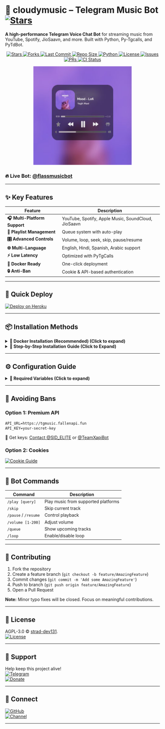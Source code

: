 # 🎵 cloudymusic – Telegram Music Bot [![Stars](https://img.shields.io/github/stars/strad-dev131/cloudymusic?style=social)](https://github.com/strad-dev131/cloudymusic/stargazers)

**A high-performance Telegram Voice Chat Bot** for streaming music from YouTube, Spotify, JioSaavn, and more. Built with Python, Py-Tgcalls, and PyTdBot.

<p align="center">
  <!-- GitHub Stars -->
  <a href="https://github.com/strad-dev131/cloudymusic/stargazers">
    <img src="https://img.shields.io/github/stars/strad-dev131/cloudymusic?style=for-the-badge&color=black&logo=github" alt="Stars"/>
  </a>
  
  <!-- GitHub Forks -->
  <a href="https://github.com/strad-dev131/cloudymusic/network/members">
    <img src="https://img.shields.io/github/forks/strad-dev131/cloudymusic?style=for-the-badge&color=black&logo=github" alt="Forks"/>
  </a>

  <!-- Last Commit -->
  <a href="https://github.com/strad-dev131/cloudymusic/commits/strad-dev131">
    <img src="https://img.shields.io/github/last-commit/strad-dev131/cloudymusic?style=for-the-badge&color=blue" alt="Last Commit"/>
  </a>

  <!-- Repo Size -->
  <a href="https://github.com/strad-dev131/cloudymusic">
    <img src="https://img.shields.io/github/repo-size/strad-dev131/cloudymusic?style=for-the-badge&color=success" alt="Repo Size"/>
  </a>

  <!-- Language -->
  <a href="https://www.python.org/">
    <img src="https://img.shields.io/badge/Written%20in-Python-orange?style=for-the-badge&logo=python" alt="Python"/>
  </a>

  <!-- License -->
  <a href="https://github.com/strad-dev131/cloudymusic/blob/main/LICENSE">
    <img src="https://img.shields.io/github/license/strad-dev131/cloudymusic?style=for-the-badge&color=blue" alt="License"/>
  </a>

  <!-- Open Issues -->
  <a href="https://github.com/strad-dev131/cloudymusic/issues">
    <img src="https://img.shields.io/github/issues/strad-dev131/cloudymusic?style=for-the-badge&color=red" alt="Issues"/>
  </a>

  <!-- Pull Requests -->
  <a href="https://github.com/strad-dev131/cloudymusic/pulls">
    <img src="https://img.shields.io/github/issues-pr/strad-dev131/cloudymusic?style=for-the-badge&color=purple" alt="PRs"/>
  </a>

  <!-- GitHub Workflow CI -->
  <a href="https://github.com/strad-dev131/cloudymusic/actions">
    <img src="https://img.shields.io/github/actions/workflow/status/strad-dev131/cloudymusic/code-fixer.yml?style=for-the-badge&label=CI&logo=github" alt="CI Status"/>
  </a>
</p>

<p align="center">
   <img src="https://raw.githubusercontent.com/strad-dev131/cloudymusic/main/.github/images/thumb.png" alt="thumbnail" width="320" height="320">
</p>

### 🔥 Live Bot: [@flassmusicbot](https://t.me/flassmusicbot)

---

## ✨ Key Features

| Feature                       | Description                                         |
|-------------------------------|-----------------------------------------------------|
| **🎧 Multi-Platform Support** | YouTube, Spotify, Apple Music, SoundCloud, JioSaavn |
| **📜 Playlist Management**    | Queue system with auto-play                         |
| **🎛️ Advanced Controls**     | Volume, loop, seek, skip, pause/resume              |
| **🌐 Multi-Language**         | English, Hindi, Spanish, Arabic support             |
| **⚡ Low Latency**             | Optimized with PyTgCalls                            |
| **🐳 Docker Ready**           | One-click deployment                                |
| **🔒 Anti-Ban**               | Cookie & API-based authentication                   |

---

## 🚀 Quick Deploy

[![Deploy on Heroku](https://img.shields.io/badge/Deploy%20on%20Heroku-430098?style=for-the-badge&logo=heroku)](https://heroku.com/deploy?template=https://github.com/strad-dev131/cloudymusic)

---

## 📦 Installation Methods


<details>

<summary><strong>📌 Docker Installation (Recommended) (Click to expand)</strong></summary>

### 🐳 Prerequisites
1. Install Docker:
   - [Linux](https://docs.docker.com/engine/install/)
   - [Windows/Mac](https://docs.docker.com/desktop/install/)

### 🚀 Quick Setup
1. Clone the repository:
   ```sh
   git clone https://github.com/strad-dev131/cloudymusic.git && cd cloudymusic
   ```

### 🔧 Configuration
1. Prepare environment file:
   ```sh
   cp sample.env .env
   ```

2. Edit configuration (choose one method):
   - **Beginner-friendly (nano)**:
     ```sh
     nano .env
     ```
     - Edit values
     - Save: `Ctrl+O` → Enter → `Ctrl+X`

   - **Advanced (vim)**:
     ```sh
     vi .env
     ```
     - Press `i` to edit
     - Save: `Esc` → `:wq` → Enter

### 🏗️ Build & Run
1. Build Docker image:
   ```sh
   docker build -t cloudymusic .
   ```

2. Run container (auto-restarts on crash/reboot):
   ```sh
   docker run -d --name cloudymusic --env-file .env --restart unless-stopped cloudymusic
   ```

### 🔍 Monitoring
1. Check logs:
   ```sh
   docker logs -f cloudymusic
   ```
   (Exit with `Ctrl+C`)

### ⚙️ Management Commands
- **Stop container**:
  ```sh
  docker stop cloudymusic
  ```

- **Start container**:
  ```sh
  docker start cloudymusic
  ```

- **Update the bot**:
  ```sh
  docker stop cloudymusic
  docker rm cloudymusic
  git pull origin main
  docker build -t cloudymusic .
  docker run -d --name cloudymusic --env-file .env --restart unless-stopped cloudymusic
  ```

</details>


<details>
<summary><strong>📌 Step-by-Step Installation Guide (Click to Expand)</strong></summary>

### 🛠️ System Preparation
1. **Update your system** (Recommended):
   ```sh
   sudo apt-get update && sudo apt-get upgrade -y
   ```

2. **Install essential tools**:
   ```sh
   sudo apt-get install git python3-pip ffmpeg tmux -y
   ```

### ⚡ Quick Setup
1. **Install UV package manager**:
   ```sh
   pip3 install uv
   ```

2. **Clone the repository**:
   ```sh
   git clone https://github.com/strad-dev131/cloudymusic.git && cd cloudymusic
   ```

### 🐍 Python Environment
1. **Create virtual environment**:
   ```sh
   uv venv
   ```

2. **Activate environment**:
   - Linux/Mac: `source .venv/bin/activate`
   - Windows (PowerShell): `.\.venv\Scripts\activate`

3. **Install dependencies**:
   ```sh
   uv pip install -e .
   ```

### 🔐 Configuration
1. **Setup environment file**:
   ```sh
   cp sample.env .env
   ```

2. **Edit configuration** (Choose one method):
   - **For beginners** (nano editor):
     ```sh
     nano .env
     ```
     - Edit values
     - Save: `Ctrl+O` → Enter → `Ctrl+X`

   - **For advanced users** (vim):
     ```sh
     vi .env
     ```
     - Press `i` to edit
     - Save: `Esc` → `:wq` → Enter

### 🤖 Running the Bot
1. **Start in tmux session** (keeps running after logout):
   ```sh
   tmux new -s musicbot
   cloudymusic
   ```

   **Tmux Cheatsheet**:
   - Detach: `Ctrl+B` then `D`
   - Reattach: `tmux attach -t musicbot`
   - Kill session: `tmux kill-session -t musicbot`

### 🔄 After Updates
To restart the bot:
```sh
tmux attach -t musicbot
# Kill with Ctrl+C
cloudymusic
```

</details>

---

## ⚙️ Configuration Guide

<details>
<summary><b>🔑 Required Variables (Click to expand)</b></summary>

| Variable     | Description                         | How to Get                                                               |
|--------------|-------------------------------------|--------------------------------------------------------------------------|
| `API_ID`     | Telegram App ID                     | [my.telegram.org](https://my.telegram.org/apps)                          |
| `API_HASH`   | Telegram App Hash                   | [my.telegram.org](https://my.telegram.org/apps)                          |
| `TOKEN`      | Bot Token                           | [@BotFather](https://t.me/BotFather)                                     |
| `STRING1-10` | Pyrogram Sessions (Only 1 Required) | [@StringFatherBot](https://t.me/StringFatherBot)                         |
| `MONGO_URI`  | MongoDB Connection                  | [MongoDB Atlas](https://cloud.mongodb.com)                               |
| `OWNER_ID`   | User ID of the bot owner            | [@TeamXmusicbot](https://t.me/TeamXmusicbot) and type `/id`                  |
| `LOGGER_ID`  | Group ID of the bot logger          | Add [@TeamXmusicbot](https://t.me/TeamXmusicbot) to the group and type `/id` |

#### Optional Variables
| Variable           | Description                                                       | How to Get                                                                                                                                                              |
|--------------------|-------------------------------------------------------------------|-------------------------------------------------------------------------------------------------------------------------------------------------------------------------|
| `API_URL`          | API URL                                                           | Start [@TeamXapiBot](https://t.me/TeamXapiBot)                                                                                                                        |
| `API_KEY`          | API Key                                                           | Start [@TeamXapiBot](https://t.me/TeamXapiBot) and type `/apikey`                                                                                                     |
| `MIN_MEMBER_COUNT` | Minimum number of members required to use the bot                 | Default: 50                                                                                                                                                             |
| `PROXY`            | Proxy URL for the bot if you want to use it for yt-dlp (Optional) | Any online service                                                                                                                                                      |
| `COOKIES_URL`      | Cookies URL for the bot                                           | [![Cookie Guide](https://img.shields.io/badge/Guide-Read%20Here-blue?style=flat-square)](https://github.com/strad-dev131/cloudymusic/blob/main/cloudymusic/cookies/README.md) |
| `DEFAULT_SERVICE`  | Default search platform (Options: youtube, spotify, jiosaavn)     | Default: youtube                                                                                                                                                        |
| `SUPPORT_GROUP`    | Telegram Group Link                                               | Default: https://t.me/TeamsXchat                                                                                                                                     |
| `SUPPORT_CHANNEL`  | Telegram Channel Link                                             | Default: https://t.me/TeamXUpdate                                                                                                                                    |
| `AUTO_LEAVE`       | Leave all chats for all userbot clients                           | Default: True                                                                                                                                                           |
| `START_IMG`        | Start Image URL                                                   | Default: [IMG](https://i.pinimg.com/1200x/e8/89/d3/e889d394e0afddfb0eb1df0ab663df95.jpg)                                                                                |                                                      |
| `DEVS`             | User ID of the bot owner                                          | [@TeamXmusicbot](https://t.me/TeamXmusicbot) and type `/id`: e.g. `7784241637, 5956803759`                                                                                  |

</details>

---

## 🍪 Avoiding Bans

### Option 1: Premium API
```env
API_URL=https://tgmusic.fallenapi.fun
API_KEY=your-secret-key
```
📌 Get keys: [Contact @SID_ELITE](https://t.me/SID_ELITE) or [@TeamXapiBot](https://t.me/TeamXapiBot)

### Option 2: Cookies
[![Cookie Guide](https://img.shields.io/badge/Guide-Read%20Here-blue?style=flat-square)](https://github.com/strad-dev131/cloudymusic/blob/main/cloudymusic/cookies/README.md)

---

## 🤖 Bot Commands

| Command              | Description                         |
|----------------------|-------------------------------------|
| `/play [query]`      | Play music from supported platforms |
| `/skip`              | Skip current track                  |
| `/pause` / `/resume` | Control playback                    |
| `/volume [1-200]`    | Adjust volume                       |
| `/queue`             | Show upcoming tracks                |
| `/loop`              | Enable/disable loop                 |

---

## 🤝 Contributing

1. Fork the repository
2. Create a feature branch (`git checkout -b feature/AmazingFeature`)
3. Commit changes (`git commit -m 'Add some AmazingFeature'`)
4. Push to branch (`git push origin feature/AmazingFeature`)
5. Open a Pull Request

**Note:** Minor typo fixes will be closed. Focus on meaningful contributions.

---

## 📜 License

AGPL-3.0 © [strad-dev131](https://github.com/strad-dev131).  
[![License](https://img.shields.io/github/license/strad-dev131/cloudymusic?color=blue)](LICENSE)

---

## 💖 Support

Help keep this project alive!  
[![Telegram](https://img.shields.io/badge/Chat-Support%20Group-blue?logo=telegram)](https://t.me/TeamsXchat)  
[![Donate](https://img.shields.io/badge/Donate-Crypto/PayPal-ff69b4)](https://t.me/strad-dev131)

---

## 🔗 Connect

[![GitHub](https://img.shields.io/badge/Follow-GitHub-black?logo=github)](https://github.com/strad-dev131)  
[![Channel](https://img.shields.io/badge/Updates-Channel-blue?logo=telegram)](https://t.me/TeamXUpdate)

---
